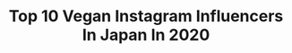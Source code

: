 ---
title: Top 10 Vegan Instagram Influencers In Japan In 2020
description: >-
  Find top vegan Instagram influencers in Japan in 2020. Most popular hashtags: #tokyo #aesop #skate #2020.
platform: Instagram
profiles:
  - username: "susannameeow"
    fullname: >-
      susanna
    location: "Japan"
    followers: 121701
    engagement: 930
    commentsToLikes: 0.007831
    id: ck5q7vthl3a7n0i112ywil7um
    verified: false
    hashtags: "#motelrocks"
  - username: "meyou.mae"
    fullname: >-
      Miyu 🦋Tokyo Vegan Girl｜みゆ
    location: "Japan"
    followers: 12107
    engagement: 1016
    commentsToLikes: 0.026354
    id: ck0txuox7kifh0i19d2ja2pxe
    verified: false
    hashtags: "#greenmonday, #newnormal, #1day, #discovertokyo"
  - username: "whyte_shiori"
    fullname: >-
      中島潮里 Shiori Nakajima
    location: "Japan"
    followers: 50702
    engagement: 236
    commentsToLikes: 0.005669
    id: ck15paft8wwc60i19jyal9jpm
    verified: false
    hashtags: "#mimc, #comfortzone, #sweet, #cosmekitchen"
  - username: "i_am__kei"
    fullname: >-
      kei
    location: "Japan"
    followers: 27036
    engagement: 228
    commentsToLikes: 0.019726
    id: ck5ck7iomwaqb0i11xg4t6d9k
    verified: false
    hashtags: "#tiktok, #workout, #myclean, #relaxing"
  - username: "newniji"
    fullname: >-
      にゅん✩
    location: "Japan"
    followers: 12798
    engagement: 549
    commentsToLikes: 0.012344
    id: ck0vzuwoab0oa0i190ls6rkto
    verified: false
    hashtags: "#wintermakeup, #pinkplants, #amethyst, #lgbtq"
  - username: "michimadness"
    fullname: >-
      MiChi。
    location: "Japan"
    followers: 6964
    engagement: 708
    commentsToLikes: 0.075391
    id: ckap6k59ag6t30i78vlpc5m36
    verified: false
    hashtags: "#veganbakery, #begantreats, #bestdesign, #skate"
  - username: "slater__jean"
    fullname: >-
      Slater Jean
    location: "Japan"
    followers: 19690
    engagement: 634
    commentsToLikes: 0.018809
    id: ck55ouwco96no0i11hv4123yh
    verified: false
    hashtags: "#playboy, #desertlove, #joshuatree, #ohrangutangapp"
  - username: "akicocoakicoco2"
    fullname: >-
      𝕒𝕜𝕚𝕔𝕠𝕔𝕠【笑顔になるごはん】
    location: "Japan"
    followers: 36789
    engagement: 306
    commentsToLikes: 0.002082
    id: ck6ugkvw43mim0j71tojklfxa
    verified: false
    hashtags: "#madeinstaub, #stayhome, #redepot, #lovepaku"
  - username: "missatoooo"
    fullname: >-
      misato komatsubara
    location: "Japan"
    followers: 9486
    engagement: 970
    commentsToLikes: 0.010958
    id: ck6udkka8lmir0j71o0x7grvq
    verified: false
    hashtags: "#irishdance, #learneveryday, #worldchampionships2020, #mentioned"
  - username: "vegan.kurumi.shirakawa"
    fullname: >-
      くるみ
    location: "Japan"
    followers: 93888
    engagement: 108
    commentsToLikes: 0.008565
    id: ckaouww8p25yx0i78ky0w4jt1
    verified: false
    hashtags: "#northcandles"
---